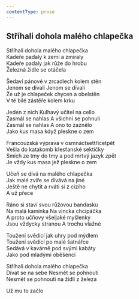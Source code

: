 ```yaml
---
contentType: prose
---
```


## Stříhali dohola malého chlapečka

Stříhali dohola malého chlapečka  
Kadeře padaly k zemi a zmíraly  
Kadeře padaly jak růže do hrobu  
Železná židle se otáčela

Šedaví pánové v zrcadlech kolem stěn  
Jenom se dívali Jenom se dívali  
Že už je chlapeček chycen a obelstěn  
V té bílé zástěře kolem krku

Jeden z nich Kulhavý učitel na cello  
Zasmál se nahlas A všichni se pohnuli  
Zasmál se nahlas A ono to zaznělo  
Jako kus masa když pleskne o zem

Francouzská výprava v osmnáctsettřicetpět  
Vešla do katakomb křesťanské sektičky  
Smích ze tmy do tmy a pod mrtvý jazyk zpět  
Je vždy kus masa jež pleskne o zem

Učeň se dívá na malého chlapečka  
Jak malé zvíře se dívává na jiné  
Ještě ne chytit a rváti si z cizího  
A už přece

Ráno si staví svou růžovou bandasku  
Na malá kamínka Na vincka chcípáčka  
A proto učňovy všeljaké myšlenky  
Jsou vždycky stranou A trochu vlažné

Toužení svědící jak uhry pod mýdlem  
Toužení svědící po malé šatnářce  
Sedává v kavárně pod svými kabáty  
Jako pod mladými oběšenci

Stříhali dohola malého chlapečka  
Dívat se na sebe Nesmět se pohnouti  
Nesmět se pohnouti na židli z železa

Už mu to začlo
